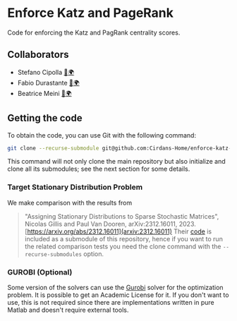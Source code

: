 # Enforce Katz and PageRank

Code for enforcing the Katz and PagRank centrality scores.

## Collaborators

- Stefano Cipolla [:email:](s.cipolla@soton.ac.uk)[:earth_africa:](https://stefanocipolla.github.io/)
- Fabio Durastante [:email:](fabio.durastante@unipi.it)[:earth_africa:](https://fdurastante.github.io)
- Beatrice Meini [:email:](beatrice.meini@unipi.it)[:earth_africa:](https://people.dm.unipi.it/meini/)

## Getting the code

To obtain the code, you can use Git with the following command:
```bash
git clone --recurse-submodule git@github.com:Cirdans-Home/enforce-katz-and-pagerank.git
```
This command will not only clone the main repository but also initialize and clone all its submodules; see the next section for some details.


### Target Stationary Distribution Problem

We make comparison with the results from
> "Assigning Stationary Distributions to Sparse Stochastic Matrices", Nicolas Gillis and Paul Van Dooren, arXiv:2312.16011, 2023. [https://arxiv.org/abs/2312.16011](arxiv:2312.16011)
Their [code](https://gitlab.com/ngillis/TSDP) is included as a submodule of this repository, hence if you want to run the related comparison tests you need the clone command with the `--recurse-submodules` option.

### GUROBI (Optional)

Some version of the solvers can use the [Gurobi](https://www.gurobi.com) solver for the optimization problem. It is possible to get an Academic License for it. If you don't want to use, this is not required since there are implementations written in pure Matlab and doesn't require external tools.

